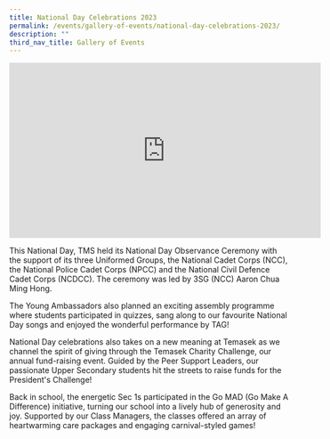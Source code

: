 ```yaml
---
title: National Day Celebrations 2023
permalink: /events/gallery-of-events/national-day-celebrations-2023/
description: ""
third_nav_title: Gallery of Events
---
```

<iframe allowfullscreen="" allow="accelerometer; autoplay; clipboard-write; encrypted-media; gyroscope; picture-in-picture; web-share" frameborder="0" title="YouTube video player" src="https://www.youtube.com/embed/Y8sDCMOdmxM" height="315" width="560"></iframe>

This National Day, TMS held its National Day Observance Ceremony with the support of its three Uniformed Groups, the National Cadet Corps (NCC), the National Police Cadet Corps (NPCC) and the National Civil Defence Cadet Corps (NCDCC). The ceremony was led by 3SG (NCC) Aaron Chua Ming Hong.

The Young Ambassadors also planned an exciting assembly programme where students participated in quizzes, sang along to our favourite National Day songs and enjoyed the wonderful performance by TAG!

National Day celebrations also takes on a new meaning at Temasek as we channel the spirit of giving through the Temasek Charity Challenge, our annual fund-raising event. Guided by the Peer Support Leaders, our passionate Upper Secondary students hit the streets to raise funds for the President's Challenge!

Back in school, the energetic Sec 1s participated in the Go MAD (Go Make A Difference) initiative, turning our school into a lively hub of generosity and joy. Supported by our Class Managers, the classes offered an array of heartwarming care packages and engaging carnival-styled games!
